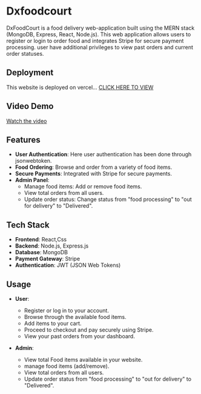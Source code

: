# Dxfoodcourt

DxFoodCourt is a food delivery web-application built using the MERN stack (MongoDB, Express, React, Node.js). This web application allows users to register or login to order food and integrates Stripe for secure payment processing. user have additional privileges to  view past orders and current order statuses.

## Deployment

This website is deployed on vercel... [CLICK HERE TO VIEW](https://dxfoodcourt.vercel.app/)

## Video Demo

[Watch the video](https://www.loom.com/share/0139e858864549bc8893a9e51bb5b8fb?sid=7e3686d6-7ff6-4d53-b688-885a22eb7d8b)

## Features

- **User Authentication**: Here user authentication has been done through jsonwebtoken.
- **Food Ordering**: Browse and order from a variety of food items.
- **Secure Payments**: Integrated with Stripe for secure payments.
- **Admin Panel**: 
  - Manage food items: Add or remove food items.
  - View total orders from all users.
  - Update order status: Change status from "food processing" to "out for delivery" to "Delivered".

## Tech Stack

- **Frontend**: React,Css
- **Backend**: Node.js, Express.js
- **Database**: MongoDB
- **Payment Gateway**: Stripe
- **Authentication**: JWT (JSON Web Tokens)



## Usage

- **User**:
  - Register or log in to your account.
  - Browse through the available food items.
  - Add items to your cart.
  - Proceed to checkout and pay securely using Stripe.
  - View your past orders from your dashboard.

- **Admin**:
  - View total Food items available in your website.
  - manage food items (add/remove).
  - View total orders from all users.
  - Update order status  from "food processing" to "out for delivery" to "Delivered".


